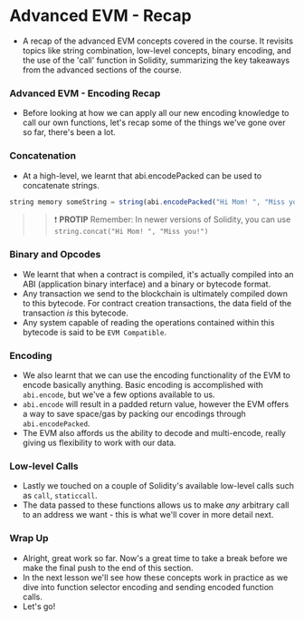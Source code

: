 # Advanced EVM - Recap
- A recap of the advanced EVM concepts covered in the course. It revisits topics like string combination, low-level concepts, binary encoding, and the use of the 'call' function in Solidity, summarizing the key takeaways from the advanced sections of the course.

### Advanced EVM - Encoding Recap
- Before looking at how we can apply all our new encoding knowledge to call our own functions, let's recap some of the things we've gone over so far, there's been a lot.

### Concatenation
- At a high-level, we learnt that abi.encodePacked can be used to concatenate strings.

```js
string memory someString = string(abi.encodePacked("Hi Mom! ", "Miss you!"))
```

>>❗ **PROTIP** Remember: In newer versions of Solidity, you can use `string.concat("Hi Mom! ", "Miss you!")`

### Binary and Opcodes
- We learnt that when a contract is compiled, it's actually compiled into an ABI (application binary interface) and a binary or bytecode format.
- Any transaction we send to the blockchain is ultimately compiled down to this bytecode. For contract creation transactions, the data field of the transaction _is_ this bytecode.
- Any system capable of reading the operations contained within this bytecode is said to be `EVM Compatible`.

### Encoding
- We also learnt that we can use the encoding functionality of the EVM to encode basically anything. Basic encoding is accomplished with `abi.encode`, but we've a few options available to us.
- `abi.encode` will result in a padded return value, however the EVM offers a way to save space/gas by packing our encodings through `abi.encodePacked`.
- The EVM also affords us the ability to decode and multi-encode, really giving us flexibility to work with our data.

### Low-level Calls
- Lastly we touched on a couple of Solidity's available low-level calls such as `call`, `staticcall`.
- The data passed to these functions allows us to make _any_ arbitrary call to an address we want - this is what we'll cover in more detail next.

### Wrap Up
- Alright, great work so far. Now's a great time to take a break before we make the final push to the end of this section.
- In the next lesson we'll see how these concepts work in practice as we dive into function selector encoding and sending encoded function calls.
- Let's go!
